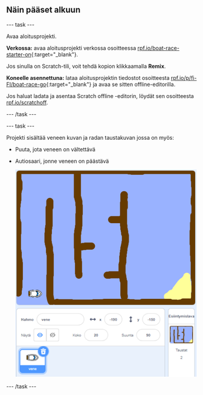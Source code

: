 ## Näin pääset alkuun

--- task ---

Avaa aloitusprojekti.

**Verkossa:** avaa aloitusprojekti verkossa osoitteessa [rpf.io/boat-race-starter-on](http://rpf.io/boat-race-starter-on){:target="_blank"}.

Jos sinulla on Scratch-tili, voit tehdä kopion klikkaamalla **Remix**.

**Koneelle asennettuna:** lataa aloitusprojektin tiedostot osoitteesta [rpf.io/p/fi-FI/boat-race-go](http://rpf.io/p/fi-FI/boat-race-go){:target="_blank"} ja avaa se sitten offline-editorilla.

Jos haluat ladata ja asentaa Scratch offline -editorin, löydät sen osoitteesta [rpf.io/scratchoff](http://rpf.io/scratchoff).

--- /task ---

--- task ---

Projekti sisältää veneen kuvan ja radan taustakuvan jossa on myös:

- Puuta, jota veneen on vältettävä
- Autiosaari, jonne veneen on päästävä
    
    ![kuvakaappaus](images/boat-starter.png)

--- /task ---